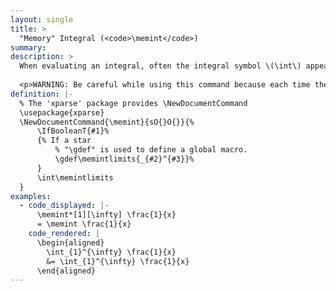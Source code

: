 ```yaml
---
layout: single
title: >
  "Memory" Integral (<code>\memint</code>)
summary: 
description: >
  When evaluating an integral, often the integral symbol \(\int\) appears with the same limits repeatedly. A "memory" command <code>\memint</code> allows for the limits to be typed once when the integral first appears and omitted thereafter. In particular, there are two versions of <code>\memint</code>: a starred version <code>\memint*[&lt;lower limit&gt;][&lt;upper limit&gt;]</code> records the lower limit <code>&lt;lower limit&gt;</code> and the upper limit <code>&lt;lower limit&gt;</code> into memory. From then on, the unstarred version <code>\memint</code> will insert a integral with the recorded limits. In addition to saving time typing, <code>\memint</code> simplifies the LaTeX code, so it is easier to edit and find mistakes. 
  
  <p>WARNING: Be careful while using this command because each time the starred version is called, it changes the definition for all of the unstarred versions until the next starred version. Thus, if you add <code>\memlim*</code> into the middle of text where you are already using  <code>\memlim</code> with a different definition, you can unintentionally change the rendered equations. For this reason, I restrict the usage of each remembered command to a single equation.</p>
definition: |- 
  % The 'xparse' package provides \NewDocumentCommand
  \usepackage{xparse}
  \NewDocumentCommand{\memint}{sO{}O{}}{%
      \IfBooleanT{#1}%
      {% If a star
          % "\gdef" is used to define a global macro.
          \gdef\memintlimits{_{#2}^{#3}}%
      }
      \int\memintlimits
  }
examples:
  - code_displayed: |-
      \memint*[1][\infty] \frac{1}{x} 
      = \memint \frac{1}{x}
    code_rendered: |
      \begin{aligned}
        \int_{1}^{\infty} \frac{1}{x} 
        &= \int_{1}^{\infty} \frac{1}{x}
      \end{aligned}
---
```



<!-- {% include latex-example.txt 
code_displayed="
\memlim*[x_0 \to 5] \frac{(x+1)(x-5)}{(x-2)(x-5)} 
= \memlim \frac{x+1}{x-2} 
= \frac{5+1}{5-2} 
= 2" 
code_rendered="\begin{aligned}
\lim_{x_0 \to 5} \frac{(x+1)(x-5)}{(x-2)(x-5)} 
= \lim_{x_0 \to 5} \frac{x+1}{x-2} 
= \frac{5+1}{5-2} 
= 2
\end{aligned}" %} -->
